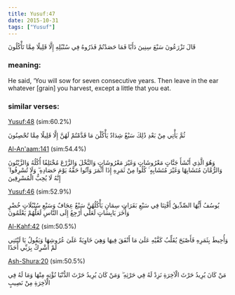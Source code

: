 ```yaml
---
title: Yusuf:47
date: 2015-10-31
tags: ["Yusuf"]
---
```

قَالَ تَزْرَعُونَ سَبْعَ سِنِينَ دَأَبًا فَمَا حَصَدْتُمْ فَذَرُوهُ فِي سُنْبُلِهِ إِلَّا قَلِيلًا مِمَّا تَأْكُلُونَ
### meaning: 
He said, ‘You will sow for seven consecutive years. Then leave in the ear whatever [grain] you harvest, except a little that you eat.
### similar verses: 

[Yusuf:48](/12/48) (sim:60.2%)

ثُمَّ يَأْتِي مِنْ بَعْدِ ذَٰلِكَ سَبْعٌ شِدَادٌ يَأْكُلْنَ مَا قَدَّمْتُمْ لَهُنَّ إِلَّا قَلِيلًا مِمَّا تُحْصِنُونَ

[Al-An'aam:141](/6/141) (sim:54.4%)

وَهُوَ الَّذِي أَنْشَأَ جَنَّاتٍ مَعْرُوشَاتٍ وَغَيْرَ مَعْرُوشَاتٍ وَالنَّخْلَ وَالزَّرْعَ مُخْتَلِفًا أُكُلُهُ وَالزَّيْتُونَ وَالرُّمَّانَ مُتَشَابِهًا وَغَيْرَ مُتَشَابِهٍ ۚ كُلُوا مِنْ ثَمَرِهِ إِذَا أَثْمَرَ وَآتُوا حَقَّهُ يَوْمَ حَصَادِهِ ۖ وَلَا تُسْرِفُوا ۚ إِنَّهُ لَا يُحِبُّ الْمُسْرِفِينَ

[Yusuf:46](/12/46) (sim:52.9%)

يُوسُفُ أَيُّهَا الصِّدِّيقُ أَفْتِنَا فِي سَبْعِ بَقَرَاتٍ سِمَانٍ يَأْكُلُهُنَّ سَبْعٌ عِجَافٌ وَسَبْعِ سُنْبُلَاتٍ خُضْرٍ وَأُخَرَ يَابِسَاتٍ لَعَلِّي أَرْجِعُ إِلَى النَّاسِ لَعَلَّهُمْ يَعْلَمُونَ

[Al-Kahf:42](/18/42) (sim:50.5%)

وَأُحِيطَ بِثَمَرِهِ فَأَصْبَحَ يُقَلِّبُ كَفَّيْهِ عَلَىٰ مَا أَنْفَقَ فِيهَا وَهِيَ خَاوِيَةٌ عَلَىٰ عُرُوشِهَا وَيَقُولُ يَا لَيْتَنِي لَمْ أُشْرِكْ بِرَبِّي أَحَدًا

[Ash-Shura:20](/42/20) (sim:50.5%)

مَنْ كَانَ يُرِيدُ حَرْثَ الْآخِرَةِ نَزِدْ لَهُ فِي حَرْثِهِ ۖ وَمَنْ كَانَ يُرِيدُ حَرْثَ الدُّنْيَا نُؤْتِهِ مِنْهَا وَمَا لَهُ فِي الْآخِرَةِ مِنْ نَصِيبٍ
